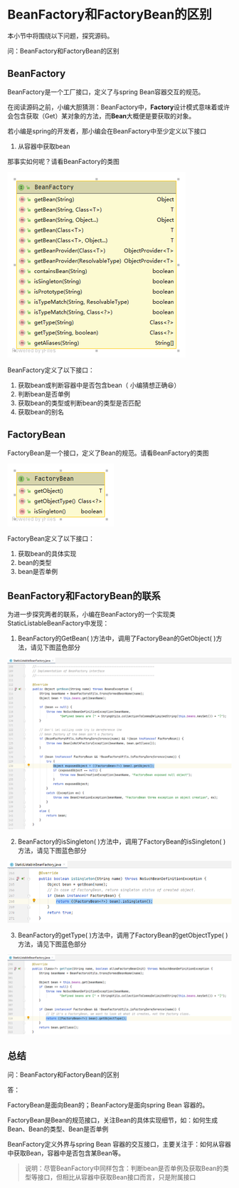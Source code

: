 # BeanFactory和FactoryBean的区别

本小节中将围绕以下问题，探究源码。

问：BeanFactory和FactoryBean的区别

## BeanFactory

BeanFactory是一个工厂接口，定义了与spring Bean容器交互的规范。

在阅读源码之前，小编大胆猜测：BeanFactory中，**Factory**设计模式意味着或许会包含获取（Get）某对象的方法，而**Bean**大概便是要获取的对象。

若小编是spring的开发者，那小编会在BeanFactory中至少定义以下接口

1. 从容器中获取bean

那事实如何呢？请看BeanFactory的类图

![BeanFactory](media/1.1.BeanFactory/BeanFactory.png)

BeanFactory定义了以下接口：

1. 获取bean或判断容器中是否包含bean（ 小编猜想正确:laughing:）
2. 判断bean是否单例
3. 获取bean的类型或判断bean的类型是否匹配
4. 获取bean的别名



## FactoryBean

FactoryBean是一个接口，定义了Bean的规范。请看BeanFactory的类图

![FactoryBean](media/1.1.BeanFactory/FactoryBean.png)

FactoryBean定义了以下接口：

1. 获取bean的具体实现
2. bean的类型
3. bean是否单例



## BeanFactory和FactoryBean的联系

为进一步探究两者的联系，小编在BeanFactory的一个实现类StaticListableBeanFactory中发现：

1. BeanFactory的GetBean( )方法中，调用了FactoryBean的GetObject( )方法，请见下图蓝色部分

![image-20221008213816981](media/1.1.BeanFactory/image-20221008213816981.png)

2. BeanFactory的isSingleton( )方法中，调用了FactoryBean的isSingleton( )方法，请见下图蓝色部分

![image-20221008214851617](media/1.1.BeanFactory/image-20221008214851617.png)

3. BeanFactory的getType( )方法中，调用了FactoryBean的getObjectType( )方法，请见下图蓝色部分

![image-20221008215120225](media/1.1.BeanFactory/image-20221008215120225.png)

## 总结

问：BeanFactory和FactoryBean的区别

答：

FactoryBean是面向Bean的；BeanFactory是面向spring Bean 容器的。

FactoryBean是Bean的规范接口，关注Bean的具体实现细节，如：如何生成Bean、Bean的类型、Bean是否单例

BeanFactory定义外界与spring Bean 容器的交互接口，主要关注于：如何从容器中获取Bean，容器中是否包含某Bean等。

> 说明：尽管BeanFactory中同样包含：判断bean是否单例及获取Bean的类型等接口，但相比从容器中获取Bean接口而言，只是附属接口

